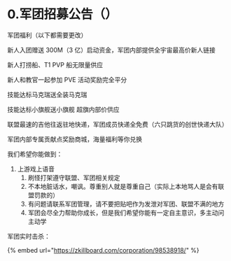 # 0.军团招募公告（）

军团福利（以下都需要更改）

新人入团赠送 300M（3 亿）启动资金，军团内部提供全宇宙最高价新人链接

新人打捞船、T1 PVP 船无限量供应

新人和教官一起参加 PVE 活动奖励完全平分

技能达标马克瑞送全装马克瑞

技能达标小旗舰送小旗舰 超旗内部价供应

联盟最速的吉他往返驻地快递，军团成员快递全免费（六只跳货的创世快递大队）

军团内部专属贡献点奖励商城，海量福利等你兑换

我们希望你能做到：

1. 上游戏上语音
   1. 刷怪打架遵守联盟、军团相关规定
   2. 不本地脏话水，嘲讽。尊重别人就是尊重自己（实际上本地骂人是会有联盟罚款的）
   3. 有问题请联系军团管理，请不要把贴吧作为发泄对军团、联盟不满的地方
   4. 军团会尽全力帮助你成长，但是我们希望你能有一定自主意识，多主动问主动学



军团实时击杀：

{% embed url="https://zkillboard.com/corporation/98538918/" %}



